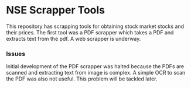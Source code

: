# NSE Scrapper Tools

This repository has scrapping tools for obtaining stock market stocks and their prices.
The first tool was a PDF scrapper which takes a PDF and extracts text from the pdf. 
A web scrapper is underway.


### Issues
Initial development of the PDF scrapper was halted because the PDFs are scanned and 
extracting text from image is complex. A simple OCR to scan the PDF was also not useful. 
This problem will be tackled later.